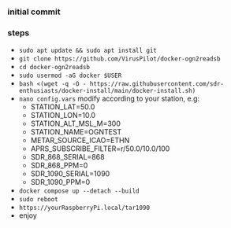 ### initial commit
### steps
- `sudo apt update && sudo apt install git`
- `git clone https://github.com/VirusPilot/docker-ogn2readsb`
- `cd docker-ogn2readsb`
- `sudo usermod -aG docker $USER`
- `bash <(wget -q -O - https://raw.githubusercontent.com/sdr-enthusiasts/docker-install/main/docker-install.sh)`
- `nano config.vars` modify according to your station, e.g:
  - STATION_LAT=50.0
  - STATION_LON=10.0
  - STATION_ALT_MSL_M=300
  - STATION_NAME=OGNTEST
  - METAR_SOURCE_ICAO=ETHN
  - APRS_SUBSCRIBE_FILTER=r/50.0/10.0/100
  - SDR_868_SERIAL=868
  - SDR_868_PPM=0
  - SDR_1090_SERIAL=1090
  - SDR_1090_PPM=0
- `docker compose up --detach --build`
- `sudo reboot`
- `https://yourRaspberryPi.local/tar1090`
- enjoy